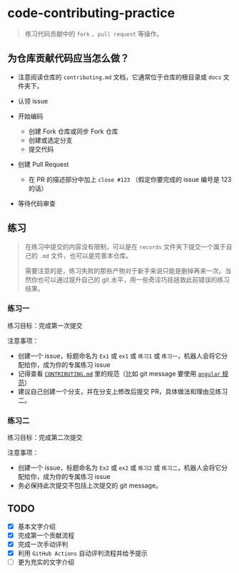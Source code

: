 # code-contributing-practice

> 练习代码贡献中的 `fork` 、`pull request` 等操作。

## 为仓库贡献代码应当怎么做？

- 注意阅读仓库的 `contributing.md` 文档，它通常位于仓库的根目录或 `docs` 文件夹下。
- 认领 issue
- 开始编码
  - 创建 Fork 仓库或同步 Fork 仓库
  - 创建或选定分支
  - 提交代码
- 创建 Pull Request
  - 在 PR 的描述部分中加上 `close #123` （假定你要完成的 issue 编号是 123 的话）

- 等待代码审查

## 练习

> 在练习中提交的内容没有限制，可以是在 `records` 文件夹下提交一个属于自己的 `.md` 文件，也可以是完善本仓库。
>
> 需要注意的是，练习失败的那些产物对于新手来说只能是删掉再来一次。当然你也可以通过提升自己的 git 水平，用一些奇淫巧技拯救此前错误的练习结果。

### 练习一

练习目标：完成第一次提交

注意事项：

- 创建一个 issue，标题命名为 `Ex1` 或 `ex1` 或 `练习1` 或 `练习一`，机器人会将它分配给你，成为你的专属练习 issue
- 记得查看 [`CONTRIBUTING.md`](https://github.com/FrogDar/code-contributing-practice/blob/main/CONTRIBUTING.md) 里的规范（比如 git message 要使用 [`angular` 规范](https://github.com/angular/angular/blob/main/CONTRIBUTING.md)）
- 建议自己创建一个分支，并在分支上修改后提交 PR，具体做法和理由见练习二。

### 练习二

练习目标：完成第二次提交

注意事项：

- 创建一个 issue，标题命名为 `Ex2` 或 `ex2` 或 `练习2` 或 `练习二`，机器人会将它分配给你，成为你的专属练习 issue
- 务必保持此次提交不包括上次提交的 git message。

## TODO

- [x] 基本文字介绍
- [x] 完成第一个贡献流程
- [x] 完成一次手动评判
- [x] 利用 `GitHub Actions` 自动评判流程并给予提示
- [ ] 更为充实的文字介绍
